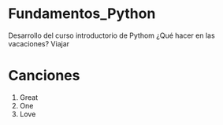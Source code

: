 # Fundamentos_Python
Desarrollo del curso introductorio de Pythom
¿Qué hacer en las vacaciones?
Viajar
# Canciones
1. Great
2. One
3. Love
